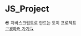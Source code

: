 # JS_Project  
😎 자바스크립트로 만드는 토이 프로젝트  
<a href="https://findkh.github.io/JS_Project/index.html">구경하러 가기🔍</a>